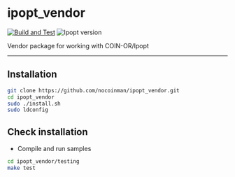# ipopt_vendor

[![Build and Test](https://github.com/nocoinman/ipopt_vendor/actions/workflows/build-and-test.yml/badge.svg)](https://github.com/nocoinman/ipopt_vendor/actions/workflows/build-and-test.yml)
![Ipopt version](https://img.shields.io/badge/Ipopt%20-v3%2E12-blue.svg)

Vendor package for working with COIN-OR/Ipopt

---

## Installation

```bash
git clone https://github.com/nocoinman/ipopt_vendor.git
cd ipopt_vendor
sudo ./install.sh
sudo ldconfig
```

## Check installation

- Compile and run samples

```bash
cd ipopt_vendor/testing
make test
```
